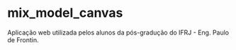 # mix_model_canvas
Aplicação web utilizada pelos alunos da pós-gradução do IFRJ - Eng. Paulo de Frontin.
